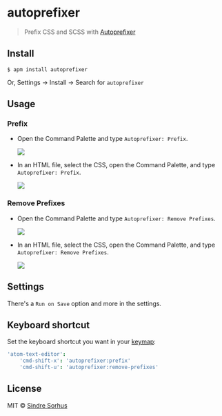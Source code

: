 # autoprefixer

> Prefix CSS and SCSS with [Autoprefixer](https://github.com/postcss/autoprefixer)


## Install

```
$ apm install autoprefixer
```

Or, Settings → Install → Search for `autoprefixer`


## Usage

### Prefix

- Open the Command Palette and type `Autoprefixer: Prefix`.

	![](https://user-images.githubusercontent.com/6153816/57973335-23f09b80-79c5-11e9-91cc-66ae1ce9f99d.gif)

- In an HTML file, select the CSS, open the Command Palette, and type `Autoprefixer: Prefix`.

	![](https://user-images.githubusercontent.com/6153816/57973336-23f09b80-79c5-11e9-8f21-edf4102c2adf.gif)

### Remove Prefixes

- Open the Command Palette and type `Autoprefixer: Remove Prefixes`.

	![](https://user-images.githubusercontent.com/6153816/57973337-23f09b80-79c5-11e9-8e68-5f48f2ea2dd1.gif)

- In an HTML file, select the CSS, open the Command Palette, and type `Autoprefixer: Remove Prefixes`.

	![](https://user-images.githubusercontent.com/6153816/57973338-24893200-79c5-11e9-869a-25b7e28387f4.gif)


## Settings

There's a `Run on Save` option and more in the settings.


## Keyboard shortcut

Set the keyboard shortcut you want in your [keymap](http://flight-manual.atom.io/using-atom/sections/basic-customization/#customizing-keybindings):

```cson
'atom-text-editor':
	'cmd-shift-x': 'autoprefixer:prefix'
	'cmd-shift-u': 'autoprefixer:remove-prefixes'
```


## License

MIT © [Sindre Sorhus](https://sindresorhus.com)
